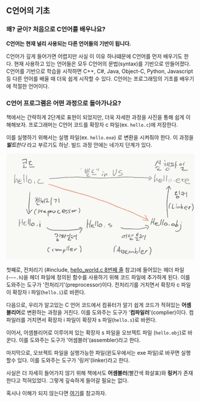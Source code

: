 ## C언어의 기초

### 왜? 굳이? 처음으로 C언어를 배우나요?

**C언어는 현재 널리 사용되는 다른 언어들의 기반이 됩니다.**

C언어가 깊게 들어가면 어렵지만 사실 이 이유 하나떄문에 C언어를 먼저 배우기도 한다.
현재 사용하고 있는 언어들은 모두 C언어의 문법(syntax)를 기반으로 만들어졌다.
C언어를 기반으로 학습을 시작하면 C++, C#, Java, Object-C, Python, Javascript 등 다른 언어를 배울 때 더욱 쉽게 시작할 수 있다. C언어는 프로그래밍의 기초를 배우기에 적절한 언어이다.

### C언어 프로그램은 어떤 과정으로 돌아가나요?

책에서는 간략하게 2단계로 표현이 되었지만, 더욱 자세한 과정을 사진을 통해 쉽게 이해해보자.
프로그래머는 C언어 코드를 확장자 c 파일(ex. `hello.c`)에 저장한다.

이를 실행하기 위해서는 실행 파일(ex. `hello.exe`) 로 변환을 시켜줘야 한다. 이 과정을 _**빌드**한다_ 라고 부르기도 하낟. 빌드 과정 안에는 네가지 단계가 있다.

![컴파일](img/c_progress.png)

첫째로, 전처리기 (#include, [hello_world.c 8번째 줄](hello_world.c#L8) 참고)에 들어있는 헤더 파일(`~~~.h`)을 헤더 파일에 정의된 함수를 사용하기 위해 코드 파일에 추가하게 된다. 이를 도와주는 도구가 '전처리기'(preprocessor)이다. 전처리기를 거치면서 확장자 c 파일이 확장자 i 파일(`hello.i`)로 바뀐다.

다음으로, 우리가 알고있는 C 언어 코드에서 컴퓨터가 알기 쉽게 코드가 적혀있는 **어셈블리어**로 변환하는 과정을 거친다.
이를 도와주는 도구가 '**컴파일러**'(complier)이다. 컴파일러를 거치면서 확장자 i 파일이 확장자 s 파일(`hello.s`)로 바뀐다.

이어서, 어셈블리어로 이루어져 있는 확장자 s 파일을 오브젝트 파일 (`hello.obj`)로 바꾼다.
이를 도와주는 도구가 '어셈블러'(assembler)라고 한다.

마지막으로, 오브젝트 파일을 실행가능한 파일(윈도우에서는 exe 파일)로 바꾸면 실행할수 있다.
이를 도와주는 도구가 '링커'(linker)라고 한다.

사실은 더 자세히 들어가지 않기 위해 책에서도 **어셈블러**(빨간색 화살표)와 **링커**가 존재한다고 적혀있었다. 그렇게 깊숙하게 들어갈 필요는 없다.

혹시나 이해가 되지 않는다면 [여기](http://gracefulprograming.tistory.com/16)를 참고하자.
